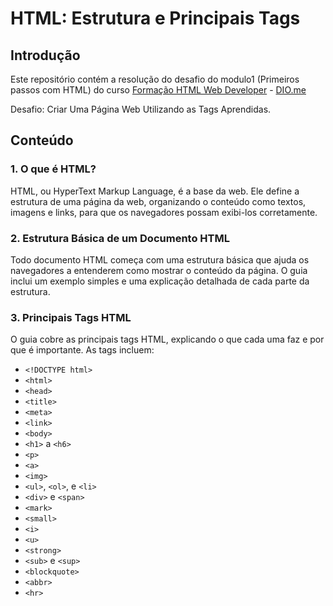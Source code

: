 # HTML: Estrutura e Principais Tags

## Introdução

Este repositório contém a resolução do desafio do modulo1 (Primeiros passos com HTML) do curso [Formação HTML Web Developer](https://web.dio.me/track/formacao-html-web-developer) - [DIO.me](https://web.dio.me/home)

Desafio: Criar Uma Página Web Utilizando as Tags Aprendidas.

## Conteúdo

### 1. O que é HTML?

HTML, ou HyperText Markup Language, é a base da web. Ele define a estrutura de uma página da web, organizando o conteúdo como textos, imagens e links, para que os navegadores possam exibi-los corretamente.

### 2. Estrutura Básica de um Documento HTML

Todo documento HTML começa com uma estrutura básica que ajuda os navegadores a entenderem como mostrar o conteúdo da página. O guia inclui um exemplo simples e uma explicação detalhada de cada parte da estrutura.

### 3. Principais Tags HTML

O guia cobre as principais tags HTML, explicando o que cada uma faz e por que é importante. As tags incluem:

- `<!DOCTYPE html>`
- `<html>`
- `<head>`
- `<title>`
- `<meta>`
- `<link>`
- `<body>`
- `<h1>` a `<h6>`
- `<p>`
- `<a>`
- `<img>`
- `<ul>`, `<ol>`, e `<li>`
- `<div>` e `<span>`
- `<mark>`
- `<small>`
- `<i>`
- `<u>`
- `<strong>`
- `<sub>` e `<sup>`
- `<blockquote>`
- `<abbr>`
- `<hr>`

